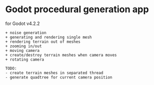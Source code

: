 # Godot procedural generation app

for Godot v4.2.2

```
+ noise generation
+ generating and rendering single mesh
+ rendering terrain out of meshes
+ zooming in/out
+ moving camera
+ create/destroy terrain meshes when camera moves
+ rotating camera

TODO:
- create terrain meshes in separated thread
- generate quadtree for current camera position
```
